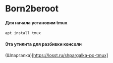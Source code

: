 # Born2beroot


#### Для начала установим tmux

    apt install tmux
    
#### Эта утилита для разбивки консоли

(Шпаргалка)[https://losst.ru/shpargalka-po-tmux]
